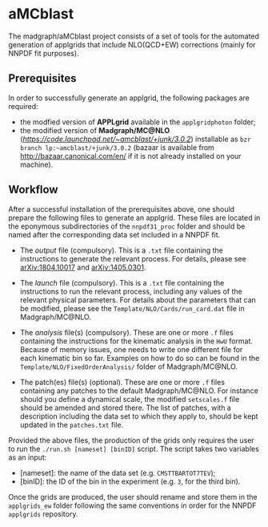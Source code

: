 # aMCblast
The madgraph/aMCblast project consists of a set of tools for the automated
generation of applgrids that include NLO(QCD+EW) corrections (mainly for 
NNPDF fit purposes).

## Prerequisites
In order to successfully generate an applgrid, the following packages are
required:

* the modfied version of **APPLgrid** available in the `applgridphoton` folder;
* the modified version of **Madgraph/MC@NLO** (*https://code.launchpad.net/~amcblast/+junk/3.0.2*) installable as 
`bzr branch lp:~amcblast/+junk/3.0.2` 
(bazaar is available from http://bazaar.canonical.com/en/ if it is not already 
installed on your machine).

## Workflow
After a successful installation of the prerequisites above, one should prepare
the following files to generate an applgrid. These files are located in the
eponymous subdirectories of the `nnpdf31_proc` folder and should be named
after the corresponding data set included in a NNPDF fit.

* The *output* file (compulsory). This is a `.txt` file containing the 
  instructions to generate the relevant process. For details, please see
  [arXiv:1804.10017](http://arxiv.org/abs/arXiv:1804.10017) and 
  [arXiv:1405.0301](http://arxiv.org/abs/arXiv:1405.0301).

* The *launch* file (compulsory). This is a `.txt` file containing the 
  instructions to run the relevant process, including any values of the 
  relevant physical parameters. For details about the parameters that can be
  modified, please see the `Template/NLO/Cards/run_card.dat` file in 
  Madgraph/MC@NLO.

* The *analysis* file(s) (compulsory). These are one or more `.f` files
  containing the instructions for the kinematic analysis in the `HwU` format. 
  Because of memory issues, one needs to write one different file for each 
  kinematic bin so far. Examples on how to do so can be found in the
  `Template/NLO/FixedOrderAnalysis/` folder of Madgraph/MC@NLO.

* The patch(es) file(s) (optional). These are one or more `.f` files
  containing any patches to the default Madgraph/MC@NLO. For instance should
  you define a dynamical scale, the modified `setscales.f` file should be 
  amended and stored there. The list of patches, with a description
  including the data set to which they apply to, should be kept updated in the
  `patches.txt` file.

Provided the above files, the production of the grids only requires the user to
run the `./run.sh [nameset] [binID]` script. The script takes two variables as 
an input:

* [nameset]: the name of the data set (e.g. `CMSTTBARTOT7TEV`);
* [binID]:   the ID of the bin in the experiment (e.g. `3`, for the third bin).

Once the grids are produced, the user should rename and store them in the 
`applgrids_ew` folder following the same conventions in order for the NNPDF
`applgrids` repository.
